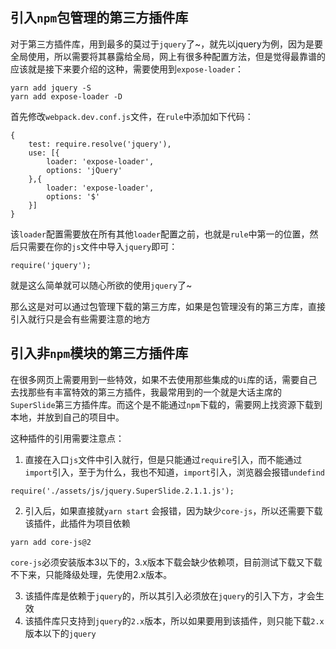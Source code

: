 ## 引入`npm`包管理的第三方插件库

对于第三方插件库，用到最多的莫过于`jquery`了~，就先以jquery为例，因为是要全局使用，所以需要将其暴露给全局，网上有很多种配置方法，但是觉得最靠谱的应该就是接下来要介绍的这种，需要使用到`expose-loader`：

```
yarn add jquery -S
yarn add expose-loader -D
```

首先修改`webpack.dev.conf.js`文件，在`rule`中添加如下代码：

```
{
    test: require.resolve('jquery'),
    use: [{
        loader: 'expose-loader',
        options: 'jQuery'
    },{
        loader: 'expose-loader',
        options: '$'
    }]
}
```

该`loader`配置需要放在所有其他`loader`配置之前，也就是`rule`中第一的位置，然后只需要在你的`js`文件中导入`jquery`即可：

```
require('jquery');
```

就是这么简单就可以随心所欲的使用`jquery`了~

那么这是对可以通过包管理下载的第三方库，如果是包管理没有的第三方库，直接引入就行只是会有些需要注意的地方

## 引入非`npm`模块的第三方插件库

在很多网页上需要用到一些特效，如果不去使用那些集成的`Ui`库的话，需要自己去找那些有丰富特效的第三方插件，我最常用到的一个就是大话主席的`SuperSlide`第三方插件库。而这个是不能通过`npm`下载的，需要网上找资源下载到本地，并放到自己的项目中。

这种插件的引用需要注意点：

1. 直接在入口`js`文件中引入就行，但是只能通过`require`引入，而不能通过`import`引入，至于为什么，我也不知道，`import`引入，浏览器会报错`undefind`
```
require('./assets/js/jquery.SuperSlide.2.1.1.js');
```
2. 引入后，如果直接就`yarn start` 会报错，因为缺少`core-js`，所以还需要下载该插件，此插件为项目依赖
```
yarn add core-js@2
```
`core-js`必须安装版本3以下的，3.x版本下载会缺少依赖项，目前测试下载又下载不下来，只能降级处理，先使用2.x版本。

3. 该插件库是依赖于`jquery`的，所以其引入必须放在`jquery`的引入下方，才会生效
4. 该插件库只支持到`jquery`的`2.x`版本，所以如果要用到该插件，则只能下载`2.x`版本以下的`jquery`